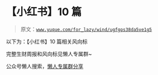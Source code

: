 # 【小红书】10 篇

> 原文：[`www.yuque.com/for_lazy/wind/ugfgps38da5ve1g5`](https://www.yuque.com/for_lazy/wind/ugfgps38da5ve1g5)

以下为：【小红书】10 篇相关风向标

完整生财周报和风向标见懒人专属群~

公众号懒人搜索，[懒人专属群分享](https://lazybook.fun/#/blog/group)